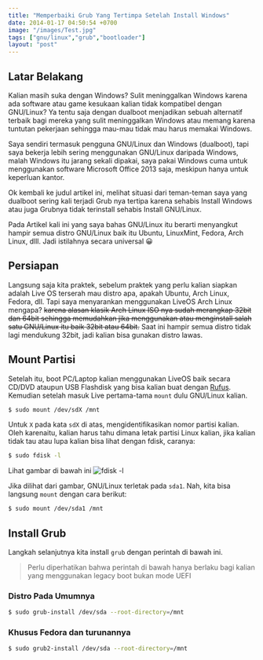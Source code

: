 ```yaml
---
title: "Memperbaiki Grub Yang Tertimpa Setelah Install Windows"
date: 2014-01-17 04:50:54 +0700
image: "/images/Test.jpg"
tags: ["gnu/linux","grub","bootloader"]
layout: "post"
---
```


## Latar Belakang

Kalian masih suka dengan Windows? Sulit meninggalkan Windows karena ada software atau game kesukaan kalian tidak kompatibel dengan GNU/Linux? Ya tentu saja dengan dualboot menjadikan sebuah alternatif terbaik bagi mereka yang sulit meninggalkan Windows atau memang karena tuntutan pekerjaan sehingga mau-mau tidak mau harus memakai Windows.

Saya sendiri termasuk pengguna GNU/Linux dan Windows (dualboot), tapi saya bekerja lebih sering menggunakan GNU/Linux daripada Windows, malah Windows itu jarang sekali dipakai, saya pakai Windows cuma untuk menggunakan software Microsoft Office 2013 saja, meskipun hanya untuk keperluan kantor.

Ok kembali ke judul artikel ini, melihat situasi dari teman-teman saya yang dualboot sering kali terjadi Grub nya tertipa karena sehabis Install Windows atau juga Grubnya tidak terinstall sehabis Install GNU/Linux.

Pada Artikel kali ini yang saya bahas GNU/Linux itu berarti menyangkut hampir semua distro GNU/Linux baik itu Ubuntu, LinuxMint, Fedora, Arch Linux, dlll. Jadi istilahnya secara universal 😀

## Persiapan
Langsung saja kita praktek, sebelum praktek yang perlu kalian siapkan adalah Live OS terserah mau distro apa, apakah Ubuntu, Arch Linux, Fedora, dll. Tapi saya menyarankan menggunakan LiveOS Arch Linux mengapa? ~~karena alasan klasik Arch Linux ISO nya sudah merangkap 32bit dan 64bit sehingga memudahkan jika menggunakan atau menginstall salah satu GNU/Linux itu baik 32bit atau 64bit.~~ Saat ini hampir semua distro tidak lagi mendukung 32bit, jadi kalian bisa gunakan distro lawas.

## Mount Partisi

Setelah itu, boot PC/Laptop kalian menggunakan LiveOS baik secara CD/DVD ataupun USB Flashdisk yang bisa kalian buat dengan [Rufus]. Kemudian setelah masuk Live pertama-tama `mount` dulu GNU/Linux kalian.

```bash
$ sudo mount /dev/sdX /mnt
```
Untuk `X` pada kata `sdX` di atas, mengidentifikasikan nomor partisi kalian. Oleh karenaitu, kalian harus tahu dimana letak partisi Linux kalian, jika kalian tidak tau atau lupa kalian bisa lihat dengan fdisk, caranya:

```bash
$ sudo fdisk -l
```

Lihat gambar di bawah ini
![fdisk -l](/img/memperbaiki-grub-yg-tertimpa-setelah-install-windows-1.png)

Jika dilihat dari gambar, GNU/Linux terletak pada `sda1`. Nah, kita bisa langsung `mount` dengan cara berikut:

```bash
$ sudo mount /dev/sda1 /mnt
```
## Install Grub

Langkah selanjutnya kita install `grub` dengan perintah di bawah ini.
> Perlu diperhatikan bahwa perintah di bawah hanya berlaku bagi kalian yang menggunakan legacy boot bukan mode UEFI

### Distro Pada Umumnya

```bash
$ sudo grub-install /dev/sda --root-directory=/mnt
```
### Khusus Fedora dan turunannya
```bash
$ sudo grub2-install /dev/sda --root-directory=/mnt
```
[Rufus]:https://rufus.ie
